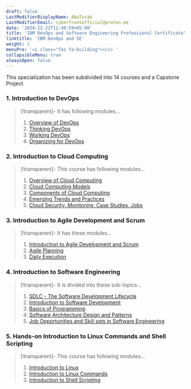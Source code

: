 ```yaml
---
draft: false
LastModifierDisplayName: AbuTurab
LastModifierEmail: cyberfrontofficial@proton.me
date: '2024-12-22T11:40:59+05:00'
title: 'IBM DevOps and Software Engineering Professional Certificate'
linktitle: 'IBM DevOps and SE'
weight: 1
menuPre: '<i class="fas fa-building"></i> '
collapsibleMenu: true
alwaysOpen: false
---
```


This specialization has been subdivided into 14 courses and a Capstone Project.

### 1. Introduction to DevOps

> [!transparent]- It has following modules...
> 
> 1. [Overview of DevOps](/devops-and-cloud/ibm-devops-and-se/intro-to-devops/overview-of-devops)
> 2. [Thinking DevOps](/devops-and-cloud/ibm-devops-and-se/intro-to-devops/thinking-devops)
> 3. [Working DevOps](/devops-and-cloud/ibm-devops-and-se/intro-to-devops/working-devops)
> 4. [Organizing for DevOps](/devops-and-cloud/ibm-devops-and-se/intro-to-devops/organizing-for-devops)

### 2. Introduction to Cloud Computing

>[!transparent]- This course has following modules...
> 
> 1. [Overview of Cloud Computing](/it-fundamentals/ibm-it-support/intro-to-cloud-computing/overview-of-cloud-computing)
> 2. [Cloud Computing Models](/it-fundamentals/ibm-it-support/intro-to-cloud-computing/cloud-computing-models)
> 3. [Components of Cloud Computing](/it-fundamentals/ibm-it-support/intro-to-cloud-computing/components-of-cloud-computing)
> 4. [Emerging Trends and Practices](/it-fundamentals/ibm-it-support/intro-to-cloud-computing/emerging-trends-and-practices)
> 5. [Cloud Security, Monitoring, Case Studies, Jobs](/it-fundamentals/ibm-it-support/intro-to-cloud-computing/cloud-security-monitoring-case-studies-jobs)

### 3. Introduction to Agile Development and Scrum

>[!transparent]- It has these modules...
> 
> 1. [Introduction to Agile Development and Scrum](/devops-and-cloud/ibm-devops-and-se/agile-development-and-scrum/introduction-to-agile-and-scrum)
> 2. [Agile Planning](/devops-and-cloud/ibm-devops-and-se/agile-development-and-scrum/agile-planning)
> 3. [Daily Execution](/devops-and-cloud/ibm-devops-and-se/agile-development-and-scrum/daily-execution)

### 4. Introduction to Software Engineering

>[!transparent]- It is divided into these sub-topics...
> 
> 1. [SDLC - The Software Development Lifecycle](/devops-and-cloud/ibm-devops-and-se/intro-to-se/the-software-development-lifecycle)
> 2. [Introduction to Software Development](/devops-and-cloud/ibm-devops-and-se/intro-to-se/introduction-to-software-development)
> 3. [Basics of Programming](/devops-and-cloud/ibm-devops-and-se/intro-to-se/basics-of-programming-ii)
> 4. [Software Architecture Design and Patterns](/devops-and-cloud/ibm-devops-and-se/intro-to-se/software-architecture-design-and-patterns)
> 5. [Job Opportunities and Skill sets in Software Engineering](/devops-and-cloud/ibm-devops-and-se/intro-to-se/job-opportunities-and-skill-sets-in-se)

### 5. Hands-on Introduction to Linux Commands and Shell Scripting

>[!transparent]- This course has following modules...
> 
> 1. [Introduction to Linux](/devops-and-cloud/ibm-devops-and-se/linux-commands-and-shell-scripting/introduction-to-linux)
> 2. [Introduction to Linux Commands](/devops-and-cloud/ibm-devops-and-se/linux-commands-and-shell-scripting/introduction-to-linux-commands)
> 3. [Introduction to Shell Scripting](/devops-and-cloud/ibm-devops-and-se/linux-commands-and-shell-scripting/introduction-to-shell-scripting)
